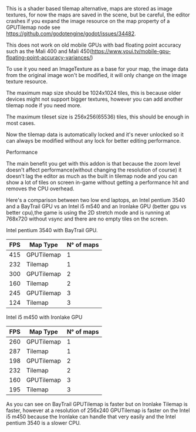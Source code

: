 This is a shader based tilemap alternative, maps are stored as image textures, for now the maps are saved in the scene, 
but be careful, the editor crashes if you expand the image resource on the map property of a GPUTilemap node 
see https://github.com/godotengine/godot/issues/34482.

This does not work on old mobile GPUs with bad floating point accuracy such as the Mali 400 and Mali 450(https://www.youi.tv/mobile-gpu-floating-point-accuracy-variances/)

To use it you need an ImageTexture as a base for your map, the image data from the original image won't be modified, it will only change on
the image texture resource.

The maximum map size should be 1024x1024 tiles, this is because
older devices might not support bigger textures, however you can add another tilemap node if you need more.


The maximum tileset size is 256x256(65536) tiles, this should be enough in most cases.

Now the tilemap data is automatically locked and it's never unlocked so it can always be modified without any lock for better editing performance.

Performance

The main benefit you get with this addon is that because the zoom level doesn't affect performance(without changing the resolution of course) it doesn't lag the editor as much as the built in tilemap node and you can show a lot of tiles on screen in-game without getting a performance hit and removes the CPU overhead.

Here's a comparison between two low end laptops, an Intel pentium 3540 and a BayTrail GPU vs an Intel i5 m540 and an Ironlake GPU (better gpu vs better cpu),the game is using the 2D stretch mode and is running at 768x720 without vsync and there are no empty tiles on the screen.

Intel pentium 3540 with BayTrail GPU.

| FPS  | Map Type   | N° of maps  |
| ---- | ---------- |------------ |
| 415  | GPUTilemap |      1      |
| 232  | Tilemap    |      1      |
| 300  | GPUTilemap |      2      |
| 160  | Tilemap    |      2      |
| 245  | GPUTilemap |      3      |
| 124  | Tilemap    |      3      |

Intel i5 m450 with Ironlake GPU

| FPS  | Map Type   | N° of maps  |
| ---- | ---------- |------------ |
| 260  | GPUTilemap |      1      |
| 287  | Tilemap    |      1      |
| 198  | GPUTilemap |      2      |
| 232  | Tilemap    |      2      |
| 160  | GPUTilemap |      3      |
| 195  | Tilemap    |      3      |


As you can see on BayTrail GPUTilemap is faster but on Ironlake Tilemap is faster, however at a resolution of 256x240 GPUTilemap is faster on the Intel i5 m450 because the Ironlake can handle that very easily and the Intel pentium 3540 is a slower CPU.

